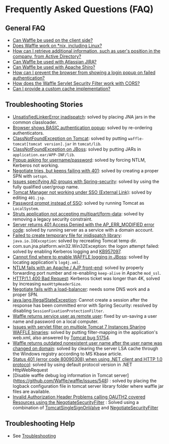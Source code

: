 Frequently Asked Questions (FAQ)
=================================


General FAQ
-----------

* [Can Waffle be used on the client side?](faq/ClientSide.md)
* [Does Waffle work on *nix, including Linux?](faq/DoesWaffleWorkOnLinux.md)
* [How can I retrieve additional information, such as user's position in the company, from Active Directory?](faq/AdditionalActiveDirectoryInfo.md)
* [Can Waffle be used with Atlassian JIRA?](faq/AtlassianJIRA.md)
* [Can Waffle be used with Apache Shiro?](faq/waffleShiro.md)
* [How can I prevent the browser from showing a login popup on failed authentication?](faq/ClientSideFailures.md)
* [How does the Waffle Servlet Security Filter work with CORS?](faq/CORS.md)
* [Can I provide a custom cache implementation?](faq/CustomCache.md)

Troubleshooting Stories
-----------------------

* [UnsatisfiedLinkerError jnadispatch](faq/UnsatisfiedLinkerErrorjnadispatch.md): solved by placing JNA jars in the common classloader.
* [Browser shows BASIC authentication popup](faq/BasicPopup.md): solved by re-ordering authenticators.
* [ClassNotFoundException on Tomcat](faq/ClassNotFoundTomcat.md): solved by putting `waffle-tomcat[tomcat version].jar` in `tomcat/lib`.
* [ClassNotFoundException on JBoss](faq/ClassNotFoundJBoss.md): solved by putting JARs in `application.ear/APP-INF/lib`.
* [Popup asking for username/password](https://waffle.codeplex.com/Thread/View.aspx?ThreadId=227969): solved by forcing NTLM, Kerberos not working.
* [Negotiate tries, but keeps failing with 401](faq/NegotiateFailsWith401.md): solved by creating a proper SPN with `setspn`.
* [Issues specifying AD groups with Spring-security](faq/ADGroupsSpringSecurity.md): solved by using the fully qualified user/group name.
* [Tomcat Manager not working under SSO (External Link)](http://code.dblock.org/ShowPost.aspx?id=147): solved by editing `401.jsp`.
* [Password prompt instead of SSO](faq/PassPromptInsteadOfSSO.md): solved by running Tomcat as `LocalSystem`.
* [Struts application not accepting multipart/form-data](faq/NotAcceptingMultipartData.md): solved by removing a legacy security constraint.
* [Server returns 401 Access Denied with the AP_ERR_MODIFIED error code](faq/AP_ERR_MODIFIED.md): solved by running server as a service with a domain account.
* [Failed to create temporary file for jnidispatch library](faq/TempFileFailed): `java.io.IOException`: solved by recreating Tomcat temp dir.
* com.sun.jna.platform.win32.Win32Exception: the logon attempt failed: solved by enabling Kerberos logging and [KB957097](https://support.microsoft.com/kb/957097).
* [Cannot find where to enable WAFFLE logging in JBoss](faq/JBossLogging.md): solved by locating application's `log4j.xml`.
* [NTLM fails with an Apache / AJP front-end](faq/AJP.md): solved by properly forwarding port number and re-enabling `keep-alive` in Apache `mod_ssl`.
* [HTTP/1.1 400 Bad Request](faq/BadRequest.md): Kerberos ticket was longer than 4K, solved by increasing `maxHttpHeaderSize`.
* [Negotiate fails with a load-balancer](faq/LoadBalancer.md): needs some DNS work and a proper SPN.
* [java.lang.IllegalStateException](faq/SessionTimeouts.md): Cannot create a session after the response has been committed error with Spring Security: resolved by disabling `SessionFixationProtectionFilter`.
* [Waffle returns service user as remote user](faq/ServiceUserAsRemoteUser.md): fixed by un-saving a user name and password on a local computer.
* [Issues with servlet filter on multiple Tomcat 7 Instances Sharing WAFFLE binaries](https://groups.google.com/forum/?fromgroups#!topic/waffle-users/4_K_O7BCn-c): solved by putting filter-mapping in the application's web.xml, also answered by [Tomcat bug 51754](https://issues.apache.org/bugzilla/show_bug.cgi?id=51754#c1).
* [Waffle returns outdated nonexistent user name after the user name was changed on domain](faq/ClearLSACacheToAvoidOutdatedPrincipalNames.md): solved by clearing the server LSA cache through the Windows registry according to MS Kbase article.
* [Status 401 (error code 80090308) when using .NET client and HTTP 1.0 protocol](https://groups.google.com/d/msg/waffle-users/Nisu-m19_nI/HLgaNhfBEw4J): solved by using default protocol version in .NET HttpWebRequest
* [Disable waffle debug log information in Tomcat server] (https://github.com/Waffle/waffle/issues/548) : solved by placing the logback configuration file in tomcat server library folder where waffle jar files are available.
* [Invalid Authorization Header Problems calling OAUTH2 covered Resources using the NegotiateSecurityFilter](faq/oauth2CORSBasicAndSSO.md) : Solved using a combination of [TomcatSingleSignOnValve](tomcat/TomcatSingleSignOnValve.md) and [NegotiateSecurityFilter](ServletSingleSignOnSecurityFilter.md)

Troubleshooting Help
----------------------

* See [Troubleshooting](https://github.com/dblock/waffle/blob/master/Docs/Troubleshooting.md)
